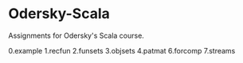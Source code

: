 # Odersky-Scala
Assignments for Odersky's Scala course.

0.example
1.recfun
2.funsets
3.objsets
4.patmat
6.forcomp
7.streams
